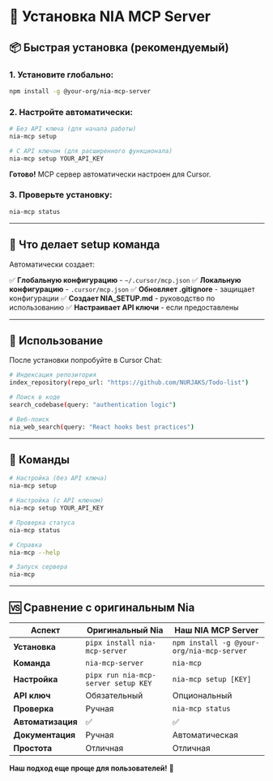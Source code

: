 # 🚀 Установка NIA MCP Server

## 📦 Быстрая установка (рекомендуемый)

### **1. Установите глобально:**
```bash
npm install -g @your-org/nia-mcp-server
```

### **2. Настройте автоматически:**
```bash
# Без API ключа (для начала работы)
nia-mcp setup

# С API ключом (для расширенного функционала)
nia-mcp setup YOUR_API_KEY
```

**Готово!** MCP сервер автоматически настроен для Cursor.

### **3. Проверьте установку:**
```bash
nia-mcp status
```

---

## 🎯 Что делает setup команда

Автоматически создает:

✅ **Глобальную конфигурацию** - `~/.cursor/mcp.json`
✅ **Локальную конфигурацию** - `.cursor/mcp.json`
✅ **Обновляет .gitignore** - защищает конфигурации
✅ **Создает NIA_SETUP.md** - руководство по использованию
✅ **Настраивает API ключи** - если предоставлены

---

## 🚀 Использование

После установки попробуйте в Cursor Chat:

```bash
# Индексация репозитория
index_repository(repo_url: "https://github.com/NURJAKS/Todo-list")

# Поиск в коде
search_codebase(query: "authentication logic")

# Веб-поиск
nia_web_search(query: "React hooks best practices")
```

---

## 🔧 Команды

```bash
# Настройка (без API ключа)
nia-mcp setup

# Настройка (с API ключом)
nia-mcp setup YOUR_API_KEY

# Проверка статуса
nia-mcp status

# Справка
nia-mcp --help

# Запуск сервера
nia-mcp
```

---

## 🆚 Сравнение с оригинальным Nia

| Аспект | Оригинальный Nia | Наш NIA MCP Server |
|--------|------------------|-------------------|
| **Установка** | `pipx install nia-mcp-server` | `npm install -g @your-org/nia-mcp-server` |
| **Команда** | `nia-mcp-server` | `nia-mcp` |
| **Настройка** | `pipx run nia-mcp-server setup KEY` | `nia-mcp setup [KEY]` |
| **API ключ** | Обязательный | Опциональный |
| **Проверка** | Ручная | `nia-mcp status` |
| **Автоматизация** | ✅ | ✅ |
| **Документация** | Ручная | Автоматическая |
| **Простота** | Отличная | Отличная |

**Наш подход еще проще для пользователей!** 🚀
